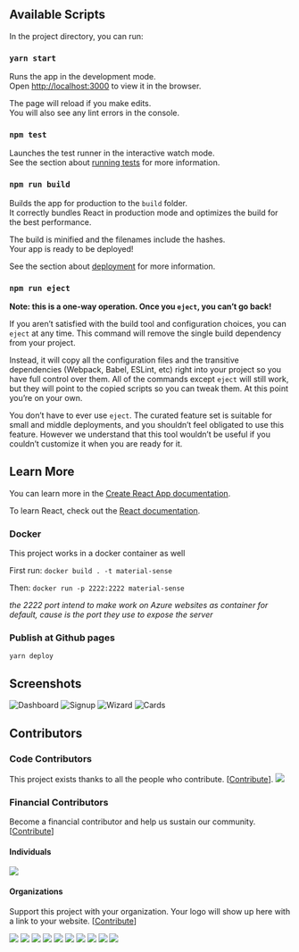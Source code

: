 ## Available Scripts

In the project directory, you can run:

### `yarn start`

Runs the app in the development mode.<br>
Open [http://localhost:3000](http://localhost:3000) to view it in the browser.

The page will reload if you make edits.<br>
You will also see any lint errors in the console.

### `npm test`

Launches the test runner in the interactive watch mode.<br>
See the section about [running tests](https://facebook.github.io/create-react-app/docs/running-tests) for more information.

### `npm run build`

Builds the app for production to the `build` folder.<br>
It correctly bundles React in production mode and optimizes the build for the best performance.

The build is minified and the filenames include the hashes.<br>
Your app is ready to be deployed!

See the section about [deployment](https://facebook.github.io/create-react-app/docs/deployment) for more information.

### `npm run eject`

**Note: this is a one-way operation. Once you `eject`, you can’t go back!**

If you aren’t satisfied with the build tool and configuration choices, you can `eject` at any time. This command will remove the single build dependency from your project.

Instead, it will copy all the configuration files and the transitive dependencies (Webpack, Babel, ESLint, etc) right into your project so you have full control over them. All of the commands except `eject` will still work, but they will point to the copied scripts so you can tweak them. At this point you’re on your own.

You don’t have to ever use `eject`. The curated feature set is suitable for small and middle deployments, and you shouldn’t feel obligated to use this feature. However we understand that this tool wouldn’t be useful if you couldn’t customize it when you are ready for it.

## Learn More

You can learn more in the [Create React App documentation](https://facebook.github.io/create-react-app/docs/getting-started).

To learn React, check out the [React documentation](https://reactjs.org/).

### Docker

This project works in a docker container as well

First run:
`docker build . -t material-sense`

Then:
`docker run -p 2222:2222 material-sense`

_the 2222 port intend to make work on Azure websites as container for default, cause is the port they use to expose the server_

### Publish at Github pages
`yarn deploy`

## Screenshots
![Dashboard](screenshot-dashboard.png)
![Signup](screenshot-signup.png)
![Wizard](screenshot-wizard.png)
![Cards](screenshot-cards.png)

## Contributors

### Code Contributors

This project exists thanks to all the people who contribute. [[Contribute](CONTRIBUTING.md)].
<a href="https://github.com/alexanmtz/material-sense/graphs/contributors"><img src="https://opencollective.com/material-sense/contributors.svg?width=890&button=false" /></a>

### Financial Contributors

Become a financial contributor and help us sustain our community. [[Contribute](https://opencollective.com/material-sense/contribute)]

#### Individuals

<a href="https://opencollective.com/material-sense"><img src="https://opencollective.com/material-sense/individuals.svg?width=890"></a>

#### Organizations

Support this project with your organization. Your logo will show up here with a link to your website. [[Contribute](https://opencollective.com/material-sense/contribute)]

<a href="https://opencollective.com/material-sense/organization/0/website"><img src="https://opencollective.com/material-sense/organization/0/avatar.svg"></a>
<a href="https://opencollective.com/material-sense/organization/1/website"><img src="https://opencollective.com/material-sense/organization/1/avatar.svg"></a>
<a href="https://opencollective.com/material-sense/organization/2/website"><img src="https://opencollective.com/material-sense/organization/2/avatar.svg"></a>
<a href="https://opencollective.com/material-sense/organization/3/website"><img src="https://opencollective.com/material-sense/organization/3/avatar.svg"></a>
<a href="https://opencollective.com/material-sense/organization/4/website"><img src="https://opencollective.com/material-sense/organization/4/avatar.svg"></a>
<a href="https://opencollective.com/material-sense/organization/5/website"><img src="https://opencollective.com/material-sense/organization/5/avatar.svg"></a>
<a href="https://opencollective.com/material-sense/organization/6/website"><img src="https://opencollective.com/material-sense/organization/6/avatar.svg"></a>
<a href="https://opencollective.com/material-sense/organization/7/website"><img src="https://opencollective.com/material-sense/organization/7/avatar.svg"></a>
<a href="https://opencollective.com/material-sense/organization/8/website"><img src="https://opencollective.com/material-sense/organization/8/avatar.svg"></a>
<a href="https://opencollective.com/material-sense/organization/9/website"><img src="https://opencollective.com/material-sense/organization/9/avatar.svg"></a>

